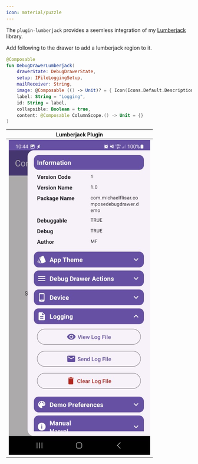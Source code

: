 ```yaml
---
icon: material/puzzle
---
```


The `plugin-lumberjack` provides a seemless integration of my [Lumberjack](https://mflisar.github.io/Lumberjack) library.

Add following to the drawer to add a lumberjack region to it.

```kotlin
@Composable
fun DebugDrawerLumberjack(
    drawerState: DebugDrawerState,
    setup: IFileLoggingSetup,
    mailReceiver: String,
    image: @Composable (() -> Unit)? = { Icon(Icons.Default.Description, null) },
    label: String = "Logging",
    id: String = label,
    collapsible: Boolean = true,
    content: @Composable ColumnScope.() -> Unit = {}
)
```

| Lumberjack Plugin                                                                                                    |
|----------------------------------------------------------------------------------------------------------------------|
| ![Device Module](https://raw.githubusercontent.com/MFlisar/ComposeDebugDrawer/refs/heads/main/screenshots/demo5.jpg) |